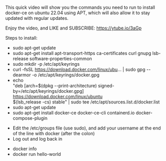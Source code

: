 This quick video will show you the commands you need to run to install docker-ce on ubuntu 22.04 using APT, which will also allow it to stay updated with regular updates.

Enjoy the video, and LIKE and SUBSCRIBE: https://ytube.io/3aGp

Steps to install:
+ sudo apt-get update
+ sudo apt-get install apt-transport-https ca-certificates curl gnupg lsb-release software-properties-common
+ sudo mkdir -p /etc/apt/keyrings
+ curl -fsSL https://download.docker.com/linux/ubu... | sudo gpg --dearmor -o /etc/apt/keyrings/docker.gpg
+ echo \
  "deb [arch=$(dpkg --print-architecture) signed-by=/etc/apt/keyrings/docker.gpg] https://download.docker.com/linux/ubuntu \
  $(lsb_release -cs) stable" | sudo tee /etc/apt/sources.list.d/docker.list
+ sudo apt-get update
+ sudo apt-get install docker-ce docker-ce-cli containerd.io docker-compose-plugin
- Edit the /etc/groups file (use sudo), and add your username at the end of the line with docker (after the colon)
- Log out and log back in
+ docker info
+ docker run hello-world
